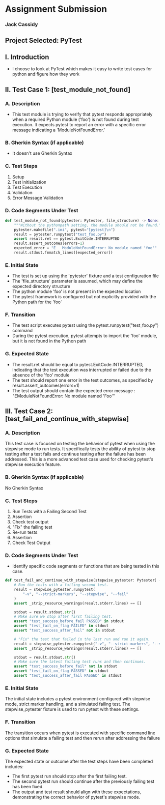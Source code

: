 # Assignment Submission

### Jack Cassidy

## Project Selected: PyTest

## I. Introduction
- I choose to look at PyTest which makes it easy to write test cases for python and figure how they work  

## II. Test Case 1: [test_module_not_found]
### A. Description
- This test module is trying to verify that pytest responds appropriately when a required Python module ('foo') is not found during test execution. It expects pytest to report an error with a specific error message indicating a 'ModuleNotFoundError.'
### B. Gherkin Syntax (if applicable)
- It doesn't use Gherkin Syntax 
### C. Test Steps
1. Setup
2. Test Initialization
3. Test Execution
4. Validation
5. Error Message Validation
### D. Code Segments Under Test

```python
def test_module_not_found(pytester: Pytester, file_structure) -> None:
    """Without the pythonpath setting, the module should not be found."""
    pytester.makefile(".ini", pytest="[pytest]\n")
    result = pytester.runpytest("test_foo.py")
    assert result.ret == pytest.ExitCode.INTERRUPTED
    result.assert_outcomes(errors=1)
    expected_error = "E   ModuleNotFoundError: No module named 'foo'"
    result.stdout.fnmatch_lines([expected_error])
```
### E. Initial State

-  The test is set up using the 'pytester' fixture and a test configuration file
-  The 'file_structure' parameter is assumed, which may define the expected directory structure
-  The python module 'foo' is not present in the expected location
-  The pytest framework is configured but not explicitly provided with the Python path for the 'foo'
### F. Transition
- The test script executes pytest using the pytest.runpytest("test_foo.py") command
- During the pytest execution, pytest attempts to import the 'foo' module, but it is not found in the Python path
### G. Expected State
- The result.ret should be equal to pytest.ExitCode.INTERRUPTED, indicating that the test execution was interrupted or failed due to the absence of the 'foo' module
- The test should report one error in the test outcomes, as specified by result.assert_outcomes(errors=1)
- The test output should contain the expected error message : "EModuleNotFoundError: No module named 'Foo'"

## III. Test Case 2: [test_fail_and_continue_with_stepwise]
### A. Description
This test case is focused on testing the behavior of pytest when using the stepwise mode to run tests. It specifically tests the ability of pytest to stop testing after a test fails and continue testing after the failure has been addressed. This is a more advanced test case used for checking pytest's stepwise execution feature.
### B. Gherkin Syntax (if applicable)
No Gherkin Syntax
### C. Test Steps
1. Run Tests with a Failing Second Test
2. Assertion
3. Check test output
4. "Fix" the failing test
5. Re-run tests
6. Assertion
7. Check Test Output
### D. Code Segments Under Test
- Identify specific code segments or functions that are being tested in this case.
```python
def test_fail_and_continue_with_stepwise(stepwise_pytester: Pytester) -> None:
    # Run the tests with a failing second test.
    result = stepwise_pytester.runpytest(
        "-v", "--strict-markers", "--stepwise", "--fail"
    )
    assert _strip_resource_warnings(result.stderr.lines) == []

    stdout = result.stdout.str()
    # Make sure we stop after first failing test.
    assert "test_success_before_fail PASSED" in stdout
    assert "test_fail_on_flag FAILED" in stdout
    assert "test_success_after_fail" not in stdout

    # "Fix" the test that failed in the last run and run it again.
    result = stepwise_pytester.runpytest("-v", "--strict-markers", "--stepwise")
    assert _strip_resource_warnings(result.stderr.lines) == []

    stdout = result.stdout.str()
    # Make sure the latest failing test runs and then continues.
    assert "test_success_before_fail" not in stdout
    assert "test_fail_on_flag PASSED" in stdout
    assert "test_success_after_fail PASSED" in stdout
```
### E. Initial State
The initial state includes a pytest environment configured with stepwise mode, strict marker handling, and a simulated failing test. The stepwise_pytester fixture is used to run pytest with these settings.
### F. Transition
The transition occurs when pytest is executed with specific command line options that simulate a failing test and then rerun after addressing the failure
### G. Expected State
The expected state or outcome after the test steps have been completed includes:

- The first pytest run should stop after the first failing test.
- The second pytest run should continue after the previously failing test has been fixed.
- The output and test result should align with these expectations, demonstrating the correct behavior of pytest's stepwise mode.

